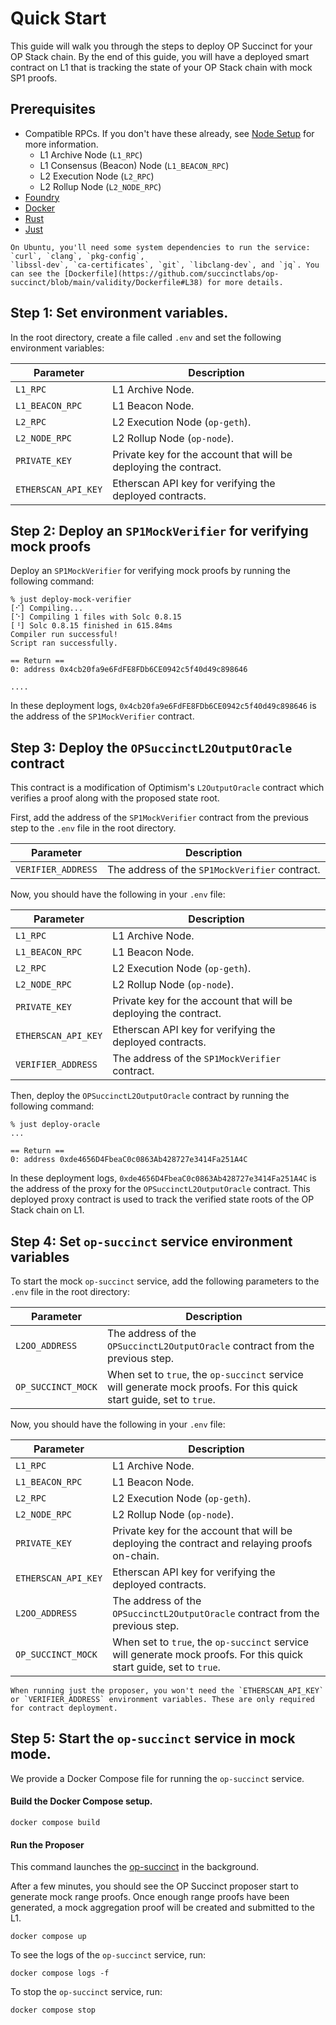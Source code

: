 # Quick Start

This guide will walk you through the steps to deploy OP Succinct for your OP Stack chain. By the end of this guide, you will have a deployed smart contract on L1 that is tracking the state of your OP Stack chain with mock SP1 proofs.

## Prerequisites

- Compatible RPCs. If you don't have these already, see [Node Setup](../advanced/node-setup.md) for more information.
  - L1 Archive Node (`L1_RPC`)
  - L1 Consensus (Beacon) Node (`L1_BEACON_RPC`)
  - L2 Execution Node (`L2_RPC`)
  - L2 Rollup Node (`L2_NODE_RPC`)
- [Foundry](https://book.getfoundry.sh/getting-started/installation)
- [Docker](https://docs.docker.com/get-started/)
- [Rust](https://www.rust-lang.org/tools/install)
- [Just](https://github.com/casey/just?tab=readme-ov-file#installation)

``` admonish info
On Ubuntu, you'll need some system dependencies to run the service: `curl`, `clang`, `pkg-config`,
`libssl-dev`, `ca-certificates`, `git`, `libclang-dev`, and `jq`. You can see the [Dockerfile](https://github.com/succinctlabs/op-succinct/blob/main/validity/Dockerfile#L38) for more details.
```

## Step 1: Set environment variables.

In the root directory, create a file called `.env` and set the following environment variables:

| Parameter | Description |
|-----------|-------------|
| `L1_RPC` | L1 Archive Node. |
| `L1_BEACON_RPC` | L1 Beacon Node. |
| `L2_RPC` | L2 Execution Node (`op-geth`). |
| `L2_NODE_RPC` | L2 Rollup Node (`op-node`). |
| `PRIVATE_KEY` | Private key for the account that will be deploying the contract. |
| `ETHERSCAN_API_KEY` | Etherscan API key for verifying the deployed contracts. |

## Step 2: Deploy an `SP1MockVerifier` for verifying mock proofs

Deploy an `SP1MockVerifier` for verifying mock proofs by running the following command:

```shell
% just deploy-mock-verifier
[⠊] Compiling...
[⠑] Compiling 1 files with Solc 0.8.15
[⠘] Solc 0.8.15 finished in 615.84ms
Compiler run successful!
Script ran successfully.

== Return ==
0: address 0x4cb20fa9e6FdFE8FDb6CE0942c5f40d49c898646

....
```

In these deployment logs, `0x4cb20fa9e6FdFE8FDb6CE0942c5f40d49c898646` is the address of the `SP1MockVerifier` contract.

## Step 3: Deploy the `OPSuccinctL2OutputOracle` contract

This contract is a modification of Optimism's `L2OutputOracle` contract which verifies a proof along with the proposed state root.

First, add the address of the `SP1MockVerifier` contract from the previous step to the `.env` file in the root directory.

| Parameter | Description |
|-----------|-------------|
| `VERIFIER_ADDRESS` | The address of the `SP1MockVerifier` contract. |

Now, you should have the following in your `.env` file:

| Parameter | Description |
|-----------|-------------|
| `L1_RPC` | L1 Archive Node. |
| `L1_BEACON_RPC` | L1 Beacon Node. |
| `L2_RPC` | L2 Execution Node (`op-geth`). |
| `L2_NODE_RPC` | L2 Rollup Node (`op-node`). |
| `PRIVATE_KEY` | Private key for the account that will be deploying the contract. |
| `ETHERSCAN_API_KEY` | Etherscan API key for verifying the deployed contracts. |
| `VERIFIER_ADDRESS` | The address of the `SP1MockVerifier` contract. |

Then, deploy the `OPSuccinctL2OutputOracle` contract by running the following command:

```shell
% just deploy-oracle    
...

== Return ==
0: address 0xde4656D4FbeaC0c0863Ab428727e3414Fa251A4C
```

In these deployment logs, `0xde4656D4FbeaC0c0863Ab428727e3414Fa251A4C` is the address of the proxy for the `OPSuccinctL2OutputOracle` contract. This deployed proxy contract is used to track the verified state roots of the OP Stack chain on L1.

## Step 4: Set `op-succinct` service environment variables

To start the mock `op-succinct` service, add the following parameters to the `.env` file in the root directory:

| Parameter | Description |
|-----------|-------------|
| `L2OO_ADDRESS` | The address of the `OPSuccinctL2OutputOracle` contract from the previous step. |
| `OP_SUCCINCT_MOCK` | When set to `true`, the `op-succinct` service will generate mock proofs. For this quick start guide, set to `true`. |

Now, you should have the following in your `.env` file:

| Parameter | Description |
|-----------|-------------|
| `L1_RPC` | L1 Archive Node. |
| `L1_BEACON_RPC` | L1 Beacon Node. |
| `L2_RPC` | L2 Execution Node (`op-geth`). |
| `L2_NODE_RPC` | L2 Rollup Node (`op-node`). |
| `PRIVATE_KEY` | Private key for the account that will be deploying the contract and relaying proofs on-chain. |
| `ETHERSCAN_API_KEY` | Etherscan API key for verifying the deployed contracts. |
| `L2OO_ADDRESS` | The address of the `OPSuccinctL2OutputOracle` contract from the previous step. |
| `OP_SUCCINCT_MOCK` | When set to `true`, the `op-succinct` service will generate mock proofs. For this quick start guide, set to `true`. |

``` admonish info
When running just the proposer, you won't need the `ETHERSCAN_API_KEY` or `VERIFIER_ADDRESS` environment variables. These are only required for contract deployment.
```

## Step 5: Start the `op-succinct` service in mock mode.

We provide a Docker Compose file for running the `op-succinct` service.

#### Build the Docker Compose setup.

```shell
docker compose build
```

#### Run the Proposer

This command launches the [op-succinct](./proposer.md) in the background.

After a few minutes, you should see the OP Succinct proposer start to generate mock range proofs. Once enough range proofs have been generated, a mock aggregation proof will be created and submitted to the L1.

```shell
docker compose up
```

To see the logs of the `op-succinct` service, run:

```shell
docker compose logs -f
```

To stop the `op-succinct` service, run:

```shell
docker compose stop
```

